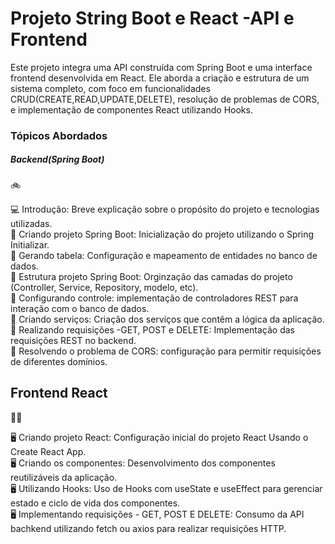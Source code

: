 <h1>Projeto String Boot e React -API e Frontend</h1>
<p>Este projeto integra uma API construída com Spring Boot e uma interface frontend desenvolvida em React. Ele aborda a criação e estrutura de um sistema completo,
com foco em funcionalidades CRUD(CREATE,READ,UPDATE,DELETE), resolução de problemas de CORS, e implementação de componentes React utilizando Hooks.</p>
<h3>Tópicos Abordados</h3>
<h5>Backend(Spring Boot)</h5>🚲<p>
💻 Introdução: Breve explicação sobre o propósito do projeto e tecnologias utilizadas.</br>
📄 Criando projeto Spring Boot: Inicialização do projeto utilizando o Spring Initializar.</br>
📄 Gerando tabela: Configuração e mapeamento de entidades no banco de dados.</br>
📄 Estrutura projeto Spring Boot: Orginzação das camadas do projeto (Controller, Service, Repository, modelo, etc).</br>
📄 Configurando controle: implementação de controladores REST para interação com o banco de dados.</br>
📄 Criando serviços: Criação dos serviços que contêm a lógica da aplicação.</br>
📄 Realizando requisições -GET, POST e DELETE: Implementação das requisições REST no backend.</br>
📄 Resolvendo o problema de CORS: configuração para permitir requisições de diferentes domínios.</br>
<h2>Frontend React</h2>🚴‍♂️<p>
🖥️ Criando projeto React: Configuração inicial do projeto React Usando o Create React App.</br>
🖥️ Criando os componentes: Desenvolvimento dos componentes reutilizáveis da aplicação.</br>
🖥️ Utilizando Hooks: Uso de Hooks com useState e useEffect para gerenciar estado e ciclo de vida dos componentes.</br>
🖥️ Implementando requisições - GET, POST E DELETE: Consumo da API bachkend utilizando fetch ou axios para realizar requisições HTTP.
</p>
